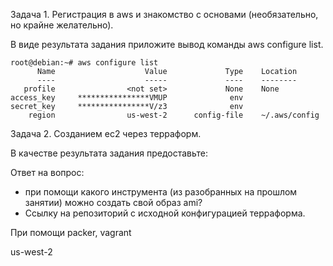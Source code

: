 Задача 1. Регистрация в aws и знакомство с основами (необязательно, но крайне желательно).

В виде результата задания приложите вывод команды aws configure list.

```
root@debian:~# aws configure list
      Name                    Value             Type    Location
      ----                    -----             ----    --------
   profile                <not set>             None    None
access_key     ****************VMUP              env
secret_key     ****************V/z3              env
    region                us-west-2      config-file    ~/.aws/config
```
Задача 2. Созданием ec2 через терраформ.

В качестве результата задания предоставьте:

Ответ на вопрос: 
- при помощи какого инструмента (из разобранных на прошлом занятии) можно создать свой образ ami?
- Ссылку на репозиторий с исходной конфигурацией терраформа.

При помощи packer, vagrant


us-west-2
